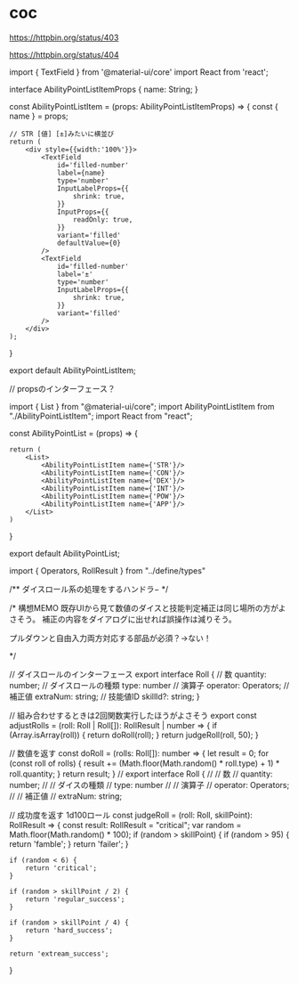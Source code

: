 # coc

https://httpbin.org/status/403

https://httpbin.org/status/404


import { TextField } from '@material-ui/core'
import React from 'react';

interface AbilityPointListItemProps {
    name: String;
}

const AbilityPointListItem = (props: AbilityPointListItemProps) => {
    const { name } = props;

    // STR [値] [±]みたいに横並び
    return (
        <div style={{width:'100%'}}>
            <TextField
                id='filled-number'
                label={name}
                type='number'
                InputLabelProps={{
                    shrink: true,
                }}
                InputProps={{
                    readOnly: true,
                }}
                variant='filled'
                defaultValue={0}
            />
            <TextField
                id='filled-number'
                label='±'
                type='number'
                InputLabelProps={{
                    shrink: true,
                }}
                variant='filled'
            />
        </div>
    );
}

export default AbilityPointListItem;


// propsのインターフェース？

import { List } from "@material-ui/core";
import AbilityPointListItem from "./AbilityPointListItem";
import React from "react";

const AbilityPointList = (props) => {


    return (
        <List>
            <AbilityPointListItem name={'STR'}/>
            <AbilityPointListItem name={'CON'}/>
            <AbilityPointListItem name={'DEX'}/>
            <AbilityPointListItem name={'INT'}/>
            <AbilityPointListItem name={'POW'}/>
            <AbilityPointListItem name={'APP'}/>
        </List>
    )



}

export default AbilityPointList;

import { Operators, RollResult } from "../define/types"

/** ダイスロール系の処理をするハンドラ− */


/* 構想MEMO
既存UIから見て数値のダイスと技能判定補正は同じ場所の方がよさそう。
補正の内容をダイアログに出せれば誤操作は減りそう。

プルダウンと自由入力両方対応する部品が必須？->ない！

*/

// ダイスロールのインターフェース
export interface Roll {
    // 数
    quantity: number;
    // ダイスロールの種類
    type: number
    // 演算子
    operator: Operators;
    // 補正値
    extraNum: string;
    // 技能値ID
    skillId?: string;
}

// 組み合わせするときは2回関数実行したほうがよさそう
export const adjustRolls = (roll: Roll | Roll[]): RollResult | number => {
    if (Array.isArray(roll)) {
        return doRoll(roll);
    }
    return judgeRoll(roll, 50);
}


// 数値を返す
const doRoll = (rolls: Roll[]): number => {
    let result = 0;
    for (const roll of rolls) {
        result += (Math.floor(Math.random() * roll.type) + 1) * roll.quantity;
    }
    return result;
}
// export interface Roll {
//     // 数
//     quantity: number;
//     // ダイスの種類
//     type: number
//     // 演算子
//     operator: Operators;
//     // 補正値
//     extraNum: string;

// 成功度を返す 1d100ロール
const judgeRoll = (roll: Roll, skillPoint): RollResult => {
    const result: RollResult = "critical";
    var random = Math.floor(Math.random() * 100);
    if (random > skillPoint) {
        if (random > 95) {
            return 'famble';
        }
        return 'failer';
    }

    if (random < 6) {
        return 'critical';
    }

    if (random > skillPoint / 2) {
        return 'regular_success';
    }

    if (random > skillPoint / 4) {
        return 'hard_success';
    }

    return 'extream_success';
}
